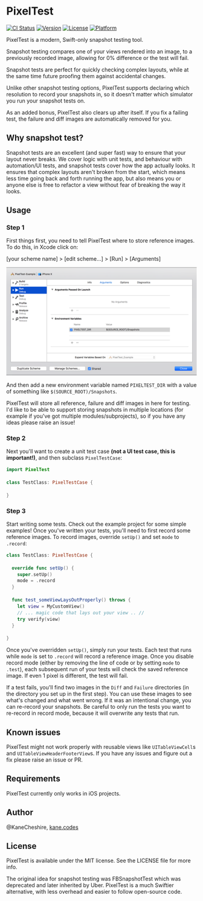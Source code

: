 # PixelTest

[![CI Status](http://img.shields.io/travis/KaneCheshire/PixelTest.svg?style=flat)](https://travis-ci.org/KaneCheshire/PixelTest)
[![Version](https://img.shields.io/cocoapods/v/PixelTest.svg?style=flat)](http://cocoapods.org/pods/PixelTest)
[![License](https://img.shields.io/cocoapods/l/PixelTest.svg?style=flat)](http://cocoapods.org/pods/PixelTest)
[![Platform](https://img.shields.io/cocoapods/p/PixelTest.svg?style=flat)](http://cocoapods.org/pods/PixelTest)

PixelTest is a modern, Swift-only snapshot testing tool.

Snapshot testing compares one of your views rendered into an image, to a previously recorded image, allowing for 0% difference or the test will fail.

Snapshot tests are perfect for quickly checking complex layouts, while at the same time future proofing them against accidental changes.

Unlike other snapshot testing options, PixelTest supports declaring which resolution to record your snapshots in, so it doesn't matter which simulator you run your snapshot tests on.

As an added bonus, PixelTest also clears up after itself. If you fix a failing test, the failure and diff images are automatically removed for you.

## Why snapshot test?

Snapshot tests are an excellent (and super fast) way to ensure that your layout never breaks. We cover logic with unit tests, and behaviour with automation/UI tests, and snapshot tests cover how the app actually looks. It ensures that complex layouts aren't broken from the start, which means less time going back and forth running the app, but also means you or anyone else is free to refactor a view without fear of breaking the way it looks.

## Usage

### Step 1

First things first, you need to tell PixelTest where to store reference images. To do this, in Xcode click on:

[your scheme name] > [edit scheme...] > [Run] > [Arguments]

![Scheme Settings](Media/Images/scheme-settings.png)

And then add a new environment variable named `PIXELTEST_DIR` with a value of something like `$(SOURCE_ROOT)/Snapshots`.

PixelTest will store all reference, failure and diff images in here for testing. I'd like to be able to support storing snapshots in multiple locations (for example if you've got multiple modules/subprojects), so if you have any ideas please raise an issue!

### Step 2

Next you'll want to create a unit test case **(not a UI test case, this is important!)**, and then subclass `PixelTestCase`:

```swift
import PixelTest

class TestClass: PixelTestCase {

}
```

### Step 3

Start writing some tests. Check out the example project for some simple examples! Once you've written your tests, you'll need to first record some reference images. To record images, override `setUp()` and set `mode` to `.record`:

```swift
class TestClass: PixelTestCase {

  override func setUp() {
    super.setUp()
    mode = .record
  }

  func test_someViewLaysOutProperly() throws {
    let view = MyCustomView()
    // ... magic code that lays out your view .. //
    try verify(view)
  }

}
```

Once you've overridden `setUp()`, simply run your tests. Each test that runs while `mode` is set to `.record` will record a reference image. Once you disable record mode (either by removing the line of code or by setting `mode` to `.test`), each subsequent run of your tests will check the saved reference image. If even 1 pixel is different, the test will fail.

If a test fails, you'll find two images in the `Diff` and `Failure` directories (in the directory you set up in the first step). You can use these images to see what's changed and what went wrong. If it was an intentional change, you can re-record your snapshots. Be careful to only run the tests you want to re-record in record mode, because it will overwrite any tests that run.

## Known issues

PixelTest might not work properly with reusable views like `UITableViewCell`s and `UITableViewHeaderFooterView`s. If you have any issues and figure out a fix please raise an issue or PR.

## Requirements

PixelTest currently only works in iOS projects.

## Author

@KaneCheshire, [kane.codes](http://kanecheshire.com)

## License

PixelTest is available under the MIT license. See the LICENSE file for more info.

The original idea for snapshot testing was FBSnapshotTest which was deprecated and later inherited by Uber. PixelTest is a much Swiftier alternative, with less overhead and easier to follow open-source code.
